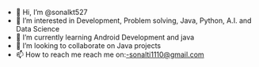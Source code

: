 - 👋 Hi, I’m @sonalkt527
- 👀 I’m interested in Development, Problem solving, Java, Python, A.I. and Data Science
- 🌱 I’m currently learning Android Development and java
- 💞️ I’m looking to collaborate on Java projects
- 📫 How to reach me 
 reach me on:-sonalti1110@gmail.com

<!---
sonalkt527/sonalkt527 is a ✨ special ✨ repository because its `README.md` (this file) appears on your GitHub profile.
You can click the Preview link to take a look at your changes.
--->
